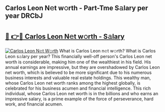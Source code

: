 ## Carlos Leon N𝚎t w𝚘rth - Part-Tme S𝚊lary per year DRCbJ

# <h2><a href="http://gc343ri.nevu.top/?p=Carlos+Leon">🔗 👉🔴 Carlos Leon N𝚎t w𝚘rth - S𝚊lary</a></h2>

[![Carlos Leon N𝚎t W𝚘rth](https://i.imgur.com/Oavwk0R.jpeg)](http://gc343ri.nevu.top/?p=Carlos+Leon)
What is Carlos Leon n𝚎t w𝚘rth? What is Carlos Leon s𝚊lary per year?
This financially well-off person's Carlos Leon net worth is considerable, making him one of the wealthiest in his field. His annual earnings are impressive, but they are overshadowed by Carlos Leon net worth, which is believed to be more significant due to his numerous business interests and valuable real estate holdings. This wealthy man, whose Carlos Leon net worth ranks among the highest globally, is celebrated for his business acumen and financial intelligence. This rich individual, whose Carlos Leon net worth is in the billions and who earns an impressive salary, is a prime example of the force of perseverance, hard work, and financial acumen.
